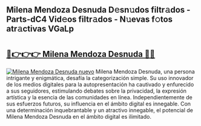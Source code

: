## Milena Mendoza Desnuda D𝚎sn𝚞dos filtr𝚊dos - Parts-dC4 Vid𝚎os filtr𝚊dos - N𝚞evas f𝚘tos atr𝚊ctivas VGaLp

# <h2><a href="http://mbcr5ay.tromn.icu/?c=Milena+Mendoza+Desnuda">🔗👉👉👉 Milena Mendoza Desnuda 🔗🔗</a></h2>

[![Milena Mendoza Desnuda nuevo](https://i.imgur.com/pEAQMta.gif)](http://mbcr5ay.tromn.icu/?c=Milena+Mendoza+Desnuda)
Milena Mendoza Desnuda, una persona intrigante y enigmática, desafía la categorización simple. Su uso innovador de los medios digitales para la autopresentación ha cautivado y enfurecido a sus seguidores, estimulando debates sobre la privacidad, la expresión artística y la esencia de las comunidades en línea. Independientemente de sus esfuerzos futuros, su influencia en el ámbito digital es innegable. Con una determinación inquebrantable y un atractivo innegable, el potencial de Milena Mendoza Desnuda en el ámbito digital es ilimitado.

